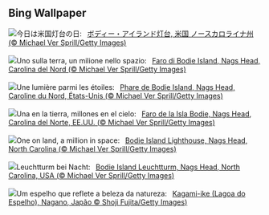 ## Bing Wallpaper
![](https://www.bing.com/th?id=OHR.BodieNC_JA-JP1160561099_UHD.jpg&w=1000)今日は米国灯台の日:&nbsp;&ensp;[ボディー・アイランド灯台, 米国 ノースカロライナ州 (© Michael Ver Sprill/Getty Images)](https://www.bing.com/th?id=OHR.BodieNC_JA-JP1160561099_UHD.jpg)
<br><br/>
![](https://www.bing.com/th?id=OHR.BodieNC_IT-IT7342146060_UHD.jpg&w=1000)Uno sulla terra, un milione nello spazio:&nbsp;&ensp;[Faro di Bodie Island, Nags Head, Carolina del Nord (© Michael Ver Sprill/Getty Images)](https://www.bing.com/th?id=OHR.BodieNC_IT-IT7342146060_UHD.jpg)
<br><br/>
![](https://www.bing.com/th?id=OHR.BodieNC_FR-FR1484385172_UHD.jpg&w=1000)Une lumière parmi les étoiles:&nbsp;&ensp;[Phare de Bodie Island, Nags Head, Caroline du Nord, États-Unis (© Michael Ver Sprill/Getty Images)](https://www.bing.com/th?id=OHR.BodieNC_FR-FR1484385172_UHD.jpg)
<br><br/>
![](https://www.bing.com/th?id=OHR.BodieNC_ES-ES5892783655_UHD.jpg&w=1000)Una en la tierra, millones en el cielo:&nbsp;&ensp;[Faro de la Isla Bodie, Nags Head, Carolina del Norte, EE.UU. (© Michael Ver Sprill/Getty Images)](https://www.bing.com/th?id=OHR.BodieNC_ES-ES5892783655_UHD.jpg)
<br><br/>
![](https://www.bing.com/th?id=OHR.BodieNC_EN-GB1725462371_UHD.jpg&w=1000)One on land, a million in space:&nbsp;&ensp;[Bodie Island Lighthouse, Nags Head, North Carolina (© Michael Ver Sprill/Getty Images)](https://www.bing.com/th?id=OHR.BodieNC_EN-GB1725462371_UHD.jpg)
<br><br/>
![](https://www.bing.com/th?id=OHR.BodieNC_DE-DE6827272449_UHD.jpg&w=1000)Leuchtturm bei Nacht:&nbsp;&ensp;[Bodie Island Leuchtturm, Nags Head, North Carolina, USA (© Michael Ver Sprill/Getty Images)](https://www.bing.com/th?id=OHR.BodieNC_DE-DE6827272449_UHD.jpg)
<br><br/>
![](https://www.bing.com/th?id=OHR.NaganoPond_PT-BR2909637050_UHD.jpg&w=1000)Um espelho que reflete a beleza da natureza:&nbsp;&ensp;[Kagami-ike (Lagoa do Espelho), Nagano, Japão © Shoji Fujita/Getty Images)](https://www.bing.com/th?id=OHR.NaganoPond_PT-BR2909637050_UHD.jpg)
<br><br/>
